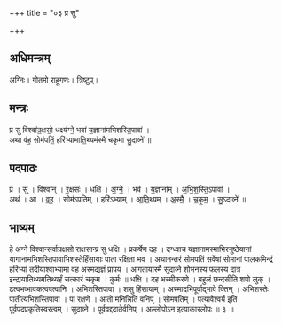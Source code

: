 +++
title = "०३ प्र सु"

+++
## अधिमन्त्रम्
अग्निः। गोतमो राहूगणः। त्रिष्टुप्।

## मन्त्रः
प्र सु विश्वा॑न्र॒क्षसो॒ धक्ष्य॑ग्ने॒ भवा॑ य॒ज्ञाना॑मभिशस्ति॒पावा॑ ।  
अथा व॑ह॒ सोम॑पतिं॒ हरि॑भ्यामाति॒थ्यम॑स्मै चकृमा सु॒दाव्ने॑ ॥

## पदपाठः
प्र । सु । विश्वा॑न् । र॒क्षसः॑ । धक्षि॑ । अ॒ग्ने॒ । भव॑ । य॒ज्ञाना॑म् । अ॒भि॒श॒स्ति॒ऽपावा॑ ।  
अथ॑ । आ । व॒ह॒ । सोम॑ऽपतिम् । हरि॑ऽभ्याम् । आ॒ति॒थ्यम् । अ॒स्मै॒ । च॒कृ॒म॒ । सु॒ऽदाव्ने॑ ॥

## भाष्यम्
हे अग्ने विश्वान्सर्वान्रक्षसो राक्षसान्प्र सु धक्षि । प्रकर्षेण दह । दग्ध्वाच यज्ञानामस्माभिरनुष्ठेयानां यागानामभिशस्तिपावाभिशस्तेर्हिंसायाः पाता रक्षिता भव । अथानन्तरं सोमपतिं सर्वेषां सोमानां पालकमिन्द्रं हरिभ्यां तदीयाश्वाभ्यामा वह अस्मद्यज्ञं प्रापय । आगतायास्मै सुदाव्ने शोभनस्य फलस्य दात्र इन्द्रायातिथ्यमतिथ्यर्हं सत्कारं चकृम । कुर्मः ॥ धक्षि । दह भस्मीकरणे । बहुलं छन्दसीति शपो लुक् । ढत्वभष्भावकत्वषत्वानि । अभिशस्तिपावा । शसु हिंसायाम् । अस्मादभिपूर्वाद्भावे क्तिन् । अभिशस्तेः पातीत्यभिशस्तिपावा । पा रक्षणे । आतो मनिन्निति वनिप् । सोमपतिम् । पत्यावैश्वर्य इति पूर्वपदप्रकृतिस्वरत्वम् । सुदाव्ने । पूर्ववद्ददातेर्वनिप् । अल्लोपोऽन इत्याकारलोपः ॥ ३ ॥